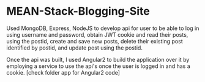 # MEAN-Stack-Blogging-Site

Used MongoDB, Express, NodeJS to develop api for user to be able to log in using username and password, obtain JWT cookie and read their posts, using the postid, create and save new posts, delete their existing post identified by postid, and update post using the postid.


Once the api was built, I used Angular2 to build the application over it by employing a service to use the api's once the user is logged in and has a cookie. [check folder app for Angular2 code]
